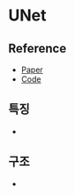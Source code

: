 # UNet

## Reference
- [Paper](https://arxiv.org/abs/1505.04597)
- [Code](https://paperswithcode.com/paper/u-net-convolutional-networks-for-biomedical)

## 특징
-

## 구조
- 
